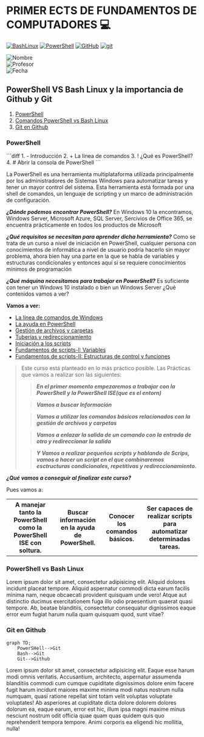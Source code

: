 

# PRIMER ECTS DE FUNDAMENTOS DE COMPUTADORES 💻

[![BashLinux](https://img.shields.io/badge/gnu%20bash-%234EAA25.svg?&style=for-the-badge&logo=gnu%20bash&logoColor=white)](#ComparativaBash)
[![PowerShell](https://img.shields.io/badge/powershell-%235391FE.svg?&style=for-the-badge&logo=powershell&logoColor=white)](#PowerShell)
[![GitHub](https://img.shields.io/badge/github-%23181717.svg?&style=for-the-badge&logo=github&logoColor=white)](#Github)
[![git](https://img.shields.io/badge/git-%23F05032.svg?&style=for-the-badge&logo=git&logoColor=white)](#Github)

![Nombre](https://img.shields.io/badge/Nombre:-Jose%20Luis%20Obiang%20Ela%20Nanguan-orange) <br>
![Profesor](https://img.shields.io/badge/Profesor:-Francisco%20Fernandez%20de%20Vega-orange) <br>
![Fecha](https://img.shields.io/badge/Fecha-27%2F04%2F2022-orange)

<h2>PowerShell VS Bash Linux y la importancia de Github y Git</h2>

<ol>
<li><a href="#PowerShell">PowerShell</a></li>
<li><a href="#ComparativaBash">Comandos PowerShell vs Bash Linux</a></li>
<li><a href="#Github">Git en Github</a></li>
</ol>

<h3>PowerShell</h3>
```diff
1. - Introducción
2. + La línea de comandos
3. ! ¿Qué es PowerShell?
4. # Abrir la consola de PowerShell
```
<p id="PowerShell">La PowerShell es una herramienta multiplataforma utilizada principalmente por los administradores de Sistemas Windows para automatizar tareas y tener un mayor control del sistema.
Esta herramienta está formada por una shell de comandos, un lenguaje de scripting y un marco de administración de configuración.

***¿Dónde podemos encontrar PowerShell?*** En Windows 10 la encontramos, Windows Server, Microsoft Azure, SQL Server, Sercivios de Office 365, se encuentra prácticamente en todos los productos de Microsoft

***¿Qué requisitos se necesitan para aprender dicha herramienta?***
Como se trata de un curso a nivel de iniciación en PowerShell, cualquier persona con conocimientos de informática a nivel de usuario podría hacerlo sin mayor problema, ahora bien hay una parte en la que se habla de variables y estructuras condicionales y entonces aquí si se requiere conocimientos mínimos de programación

***¿Qué máquina necesitamos para trabajar en PowerShell?***
Es suficiente con tener un Windows 10 instalado o bien un Windows Server
¿Qué contenidos vamos a ver?

**Vamos a ver:**
</p>
<ul>
<li><a href="#Comandos">La línea de comandos de Windows</a></li>
<li><a href="#Ayuda">La ayuda en PowerShell</a></li>
<li><a href="#Archivos">Gestión de archivos y carpetas</a></li>
<li><a href="#Tuberias">Tuberías y redireccionamiento</a></li>
<li><a href="#Scripts">Iniciación a los scripts</a></li>
<li><a href="#F1">Fundamentos de scripts-I: Variables</a></li>
<li><a href="F2">Fundamentos de scripts-II: Estructuras de control y funciones</a></li>
</ul>

>Este curso está planteado en lo más práctico posible. Las Prácticas que vamos a realizar son las siguientes:
> 
> >___En el primer momento empezaremos a trabajar con la PowerShell y la PowerShell ISE(que es el entorn)___
> 
> >___Vamos a buscar Información___
> 
> >___Vamos a utilizar los comandos básicos relacionados con la gestión de archivos y carpetas___
>
>> ___Vamos a enlazar la salida de un comando con la entrada de otro y redireccionar la salida___
> 
>>___Y Vamos a realizar pequeños scripts y hablando de Scrips, vamos a hacer un script en el que combinaremos esctructuras condicionales, repetitivas y redireccionamiento.___

***¿Qué vamos a conseguir al finalizar este curso?***

Pues vamos a:
<table>
<tr>
<th><strong>A manejar tanto la PowerShell como la PowerShell ISE con soltura.</strong></th>
<th><strong>Buscar información en la ayuda de PowerShell.</strong></th>
<th><strong>Conocer los comandos básicos.</strong></th>
<th><strong>Ser capaces de realizar scripts para automatizar determinadas tareas.</strong></th>
</tr>
</table>

<h3>PowerShell vs Bash Linux</h3>
<p id="ComparativaBash">Lorem ipsum dolor sit amet, consectetur adipisicing elit. Aliquid dolores incidunt placeat tempore. Aliquid aspernatur commodi dicta earum facilis minima nam, neque obcaecati provident quisquam unde vero! Atque aut distinctio ducimus exercitationem fuga illo odio praesentium quaerat quasi tempore. Ab, beatae blanditiis, consectetur consequatur dignissimos eaque error eum fugiat harum nulla quam quisquam quod, sunt vitae?</p>
<h3>Git en Github</h3>

```mermaid
graph TD;
    PowerSHell-->Git
    Bash-->Git
    Git-->Github
```
<p id="Github">Lorem ipsum dolor sit amet, consectetur adipisicing elit. Eaque esse harum modi omnis veritatis. Accusantium, architecto, aspernatur assumenda blanditiis commodi cum cumque cupiditate dignissimos dolore enim facere fugit harum incidunt maiores maxime minima modi natus nostrum nulla numquam, quasi ratione repellat sint totam velit voluptas voluptate voluptates! Ab asperiores at cupiditate dicta dolore dolorem dolores dolorum ea, eaque earum, error est hic, illum ipsa magni maxime minus nesciunt nostrum odit officia quae quam quas quidem quis quo reprehenderit tempora tempore. Animi corporis ea eligendi hic mollitia, nulla!</p>

